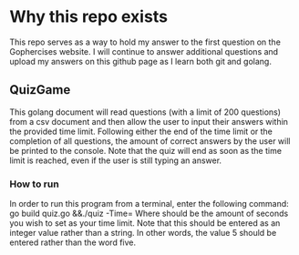 # Why this repo exists
This repo serves as a way to hold my answer to the first question on the Gophercises website. I will continue to answer additional questions and upload my answers on this github page as I learn both git and golang.

## QuizGame
This golang document will read questions (with a limit of 200 questions) from a csv document and then allow the user to input their answers within the provided time limit. Following either the end of the time limit or the completion of all questions, the amount of correct answers by the user will be printed to the console. Note that the quiz will end as soon as the time limit is reached, even if the user is still typing an answer.

### How to run
In order to run this program from a terminal, enter the following command:
go build quiz.go &&./quiz -Time= <Your Desired Time Limit>
Where <Your Desired Time Limit> should be the amount of seconds you wish to set as your time limit. Note that this should be entered as an integer value rather than a string. In other words, the value 5 should be entered rather than the word five.
